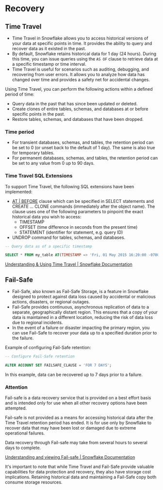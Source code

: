 # Recovery

## Time Travel

- Time Travel in Snowflake allows you to access historical versions of your data at specific points in time. It provides the ability to query and recover data as it existed in the past.
- By default, Snowflake retains historical data for 1 day (24 hours). During this time, you can issue queries using the `AS OF` clause to retrieve data at a specific timestamp or time interval.
- Time Travel is useful for scenarios such as auditing, debugging, and recovering from user errors. It allows you to analyze how data has changed over time and provides a safety net for accidental changes.

Using Time Travel, you can perform the following actions within a defined period of time:

- Query data in the past that has since been updated or deleted.
- Create clones of entire tables, schemas, and databases at or before specific points in the past.
- Restore tables, schemas, and databases that have been dropped.

### Time period

- For transient databases, schemas, and tables, the retention period can be set to 0 (or unset back to the default of 1 day). The same is also true for temporary tables.
- For permanent databases, schemas, and tables, the retention period can be set to any value from 0 up to 90 days.

### Time Travel SQL Extensions

To support Time Travel, the following SQL extensions have been implemented:

- [AT | BEFORE](https://docs.snowflake.com/en/sql-reference/constructs/at-before) clause which can be specified in SELECT statements and CREATE … CLONE commands (immediately after the object name). The clause uses one of the following parameters to pinpoint the exact historical data you wish to access:
    - TIMESTAMP
    - OFFSET (time difference in seconds from the present time)
    - STATEMENT (identifier for statement, e.g. query ID)
- UNDROP command for tables, schemas, and databases.

```sql
-- Query data as of a specific timestamp 

SELECT * FROM my_table AT(TIMESTAMP => 'Fri, 01 May 2015 16:20:00 -0700'::timestamp_tz);
```

[Understanding & Using Time Travel | Snowflake Documentation](https://docs.snowflake.com/en/user-guide/data-time-travel)

## Fail-Safe

- Fail-Safe, also known as Fail-Safe Storage, is a feature in Snowflake designed to protect against data loss caused by accidental or malicious actions, disasters, or regional outages.
- Fail-Safe provides continuous, asynchronous replication of data to a separate, geographically distant region. This ensures that a copy of your data is maintained in a different location, reducing the risk of data loss due to regional incidents.
- In the event of a failure or disaster impacting the primary region, you can use Fail-Safe to recover your data up to a specified duration prior to the failure.

Example of configuring Fail-Safe retention:

```sql
-- Configure Fail-Safe retention

ALTER ACCOUNT SET FAILSAFE_CLAUSE = 'FOR 7 DAYS';
```

In this example, data can be recovered up to 7 days prior to a failure.

### Attention

Fail-safe is a data recovery service that is provided on a best effort basis and is intended only for use when all other recovery options have been attempted.

Fail-safe is not provided as a means for accessing historical data after the Time Travel retention period has ended. It is for use only by Snowflake to recover data that may have been lost or damaged due to extreme operational failures.

Data recovery through Fail-safe may take from several hours to several days to complete.

[Understanding and viewing Fail-safe | Snowflake Documentation](https://docs.snowflake.com/en/user-guide/data-failsafe)

It's important to note that while Time Travel and Fail-Safe provide valuable capabilities for data protection and recovery, they also have storage cost implications. Retaining historical data and maintaining a Fail-Safe copy both consume storage resources.
